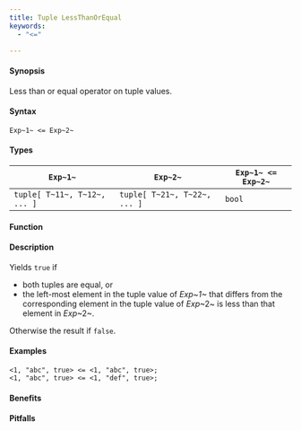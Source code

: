 ```yaml
---
title: Tuple LessThanOrEqual
keywords:
  - "<="

---
```


#### Synopsis

Less than or equal operator on tuple values.

#### Syntax

`Exp~1~ <= Exp~2~`

#### Types


| `Exp~1~`                      |  `Exp~2~`                      | `Exp~1~ <= Exp~2~`  |
| --- | --- | --- |
| `tuple[ T~11~, T~12~, ... ]` |  `tuple[ T~21~, T~22~, ... ]` | `bool`                |


#### Function

#### Description

Yields `true` if 

*  both tuples are equal, or
*  the left-most element in the tuple value of _Exp~1~_ that differs from the corresponding element in the tuple 
value of _Exp_~2~ is less than that element in _Exp_~2~.


Otherwise the result if `false`.

#### Examples

```rascal-shell
<1, "abc", true> <= <1, "abc", true>;
<1, "abc", true> <= <1, "def", true>;
```

#### Benefits

#### Pitfalls

